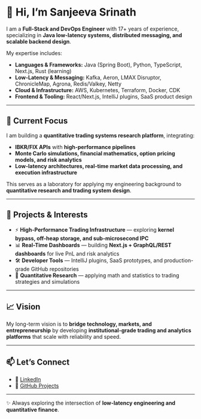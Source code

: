 # 👋 Hi, I’m Sanjeeva Srinath  

I am a **Full-Stack and DevOps Engineer** with 17+ years of experience, specializing in **Java low-latency systems, distributed messaging, and scalable backend design**.  

My expertise includes:  
- **Languages & Frameworks:** Java (Spring Boot), Python, TypeScript, Next.js, Rust (learning)  
- **Low-Latency & Messaging:** Kafka, Aeron, LMAX Disruptor, ChronicleMap, Agrona, Redis/Valkey, Netty  
- **Cloud & Infrastructure:** AWS, Kubernetes, Terraform, Docker, CDK  
- **Frontend & Tooling:** React/Next.js, IntelliJ plugins, SaaS product design  

---

## 🔬 Current Focus
I am building a **quantitative trading systems research platform**, integrating:  
- **IBKR/FIX APIs** with **high-performance pipelines**  
- **Monte Carlo simulations, financial mathematics, option pricing models, and risk analytics**  
- **Low-latency architectures, real-time market data processing, and execution infrastructure**  

This serves as a laboratory for applying my engineering background to **quantitative research and trading system design**.  

---

## 🚀 Projects & Interests
- ⚡ **High-Performance Trading Infrastructure** — exploring **kernel bypass, off-heap storage, and sub-microsecond IPC**  
- 📊 **Real-Time Dashboards** — building **Next.js + GraphQL/REST dashboards** for live PnL and risk analytics  
- 🛠 **Developer Tools** — IntelliJ plugins, SaaS prototypes, and production-grade GitHub repositories  
- 🧮 **Quantitative Research** — applying math and statistics to trading strategies and simulations  

---

## 📈 Vision
My long-term vision is to **bridge technology, markets, and entrepreneurship** by developing **institutional-grade trading and analytics platforms** that scale with reliability and speed.  

---

## 📫 Let’s Connect
- 💼 [LinkedIn](https://www.linkedin.com/in/srinathsanjeeva)  
- 📂 [GitHub Projects](https://github.com/srinathSanjeeva)  

---
✨ Always exploring the intersection of **low-latency engineering and quantitative finance**.

